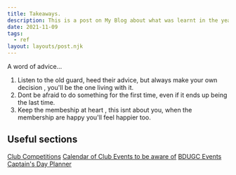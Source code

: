 ```yaml
---
title: Takeaways.
description: This is a post on My Blog about what was learnt in the year in office.
date: 2021-11-09
tags:
  - ref
layout: layouts/post.njk
---
```


A word of advice...

1. Listen to the old guard, heed their advice, but always make your own decision , you'll be the one living with it.
2. Dont be afraid to do something for the first time, even if it ends up being the last time.
3. Keep the membeship at heart , this isnt about you, when the membership are happy you'll feel happier too.

## Useful sections

<a href="{{ '/posts/comps/' | url }}">Club Competitions</a>
<a href="{{ '/posts/calendarofevents/' | url }}">Calendar of Club Events to be aware of</a>
<a href="{{ '/posts/bdugc/' | url }}">BDUGC Events</a>
<a href="{{ '/posts/captday/' | url }}">Captain's Day Planner</a>

